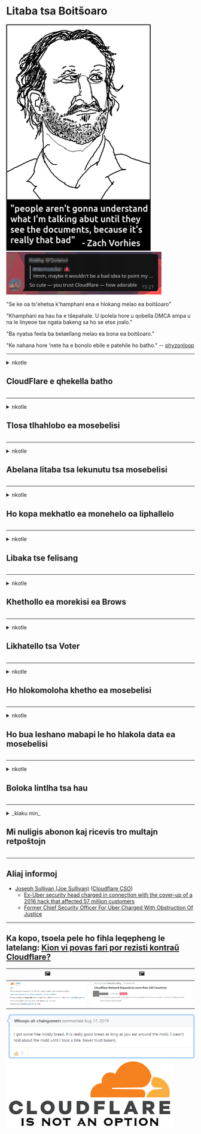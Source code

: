# Litaba tsa Boitšoaro

![](../image/itsreallythatbad.jpg)
![](../image/telegram/c81238387627b4bfd3dcd60f56d41626.jpg)

"Se ke oa ts'ehetsa k'hamphani ena e hlokang melao ea boitšoaro"

"Khamphani ea hau ha e tšepahale. U ipolela hore u qobella DMCA empa u na le linyeoe tse ngata bakeng sa ho se etse joalo."

"Ba nyatsa feela ba belaellang melao ea bona ea boitšoaro."

"Ke nahana hore 'nete ha e bonolo ebile e patehile ho batho."  -- [phyzonloop](https://twitter.com/phyzonloop)


---


<details>
<summary>nkotle

## CloudFlare e qhekella batho
</summary>


Cloudflare e romella li-imeile tsa spam ho basebelisi bao eseng Cloudflare.

- Romella feela mangolo-tsoibila ho ba ngolisitseng ba khethileng
- Ha mosebelisi a re "emisa", emisa ho romella lengolo-tsoibila

Ho bonolo haholo. Empa Cloudflare ha e tsotelle.
Cloudflare o re ho sebelisa ts'ebeletso ea bona ho ka emisa li-spammers tsohle kapa bahlaseli.
Re ka emisa joang Cloudflare ntle le ho kenya tšebetsong Cloudflare?


| 🖼 | 🖼 |
| --- | --- |
| ![](../image/cfspam01.jpg) | ![](../image/cfspam03.jpg) |
| ![](../image/cfspam02.jpg) | ![](../image/cfspambrittany.jpg)<br>![](../image/cfspamtwtr.jpg) |
| ![](../image/cfspam04.jpg) | ![](../image/cfspam05.jpg) |

</details>

---

<details>
<summary>nkotle

## Tlosa tlhahlobo ea mosebelisi
</summary>


Tlhahlobo e mpe ea Cloudflare
Haeba u beha mongolo o khahlanong le Cloudflare ho Twitter, u na le monyetla oa ho fumana karabo ho mosebeletsi oa Cloudflare ka molaetsa oa "Che, ha se".
Haeba u beha tlhahlobo e mpe sebakeng se seng le se seng sa tlhahlobo, ba tla leka ho e batla.


| 🖼 | 🖼 |
| --- | --- |
| ![](../image/cfcenrev_01.jpg)<br>![](../image/cfcenrev_02.jpg) | ![](../image/cfcenrev_03.jpg) |

</details>

---

<details>
<summary>nkotle

## Abelana litaba tsa lekunutu tsa mosebelisi
</summary>


Cloudflare e na le bothata bo boholo ba ho hlekefetsa.
Cloudflare e arolelana tlhahisoleseling ea batho ba belaelang ka libaka tseo ba li hapileng.
Ka linako tse ling ba u kopa hore u fane ka ID ea hau ea 'nete.
Haeba u sa batle ho hlorisoa, ho hlekefetsoa, ​​ho shapuoa kapa ho bolaoa, ho molemo hore u lule hole le libaka tsa marang-rang tsa Cloudfla.


| 🖼 | 🖼 |
| --- | --- |
| ![](../image/cfdox_what.jpg) | ![](../image/cfdox_swat.jpg) |
| ![](../image/cfdox_kill.jpg) | ![](../image/cfdox_threat.jpg) |
| ![](../image/cfdox_dox.jpg) | ![](../image/cfdox_ex1.jpg) |
| ![](../image/cfabuseform.jpg) | ![](../image/cfdox_ex2.jpg) |

</details>

---

<details>
<summary>nkotle

## Ho kopa mekhatlo ea monehelo oa liphallelo
</summary>


CloudFlare e kopa menehelo ea liphallelo.
Ho tšosa haholo hore mokhatlo oa Amerika o ka kopa liphallelo haufi le mekhatlo e sa etseng phaello e nang le lisosa tse ntle.
Haeba u rata ho thibela batho kapa ho senya nako ea batho ba bang, u kanna ua batla ho reka li-pizza bakeng sa basebetsi ba Cloudflare.


![](../image/cfdonate.jpg)

</details>

---

<details>
<summary>nkotle

## Libaka tse felisang
</summary>


U tla etsa eng haeba sebaka sa hau sa marang-rang se theoha ka tšohanyetso?
Ho na le litlaleho tsa hore Cloudflare e hlakola tlhophiso ea basebelisi kapa ho emisa ts'ebeletso ntle le temoso, ka khutso.
Re khothaletsa hore u fumane mofani oa litšebeletso tse molemo.

![](../image/cftmnt.jpg)

</details>

---

<details>
<summary>nkotle

## Khethollo ea morekisi ea Brows
</summary>


CloudFlare e fana ka khethollo ho ba sebelisang Firefox ha ba ntse ba fana ka tšoaro e khopo ho basebelisi ba batho ba sa sebeliseng Tor-Browser holim'a Tor.
Basebelisi ba marang-rang bao ka nepo ba hanang ho etsa lipapatso tse seng tsa mahala le bona ba tšoaroa hampe.
Ho se lekane ho fihlelang hona ke tlhekefetso e seng molaong ea ts'ebetso le ts'ebeliso e mpe ea matla.

![](../image/browdifftbcx.gif)

- Ka ho le letšehali: Tor Browser, Ka ho le letona: Chrome. Aterese e ts'oanang ea IP.

![](../image/browserdiff.jpg)

- Ka ho le letšehali: Tor Browser Javascript Disified, Cookie Ensets
- Ka ho le letona: Javascript ea Google Enesetsoa, ​​Cookie e Holofetse

![](../image/cfsiryoublocked.jpg)

- QuteBrowser (sebatli se senyenyane) ntle le Tor (Clearnet IP)

| ***Sebapali*** | ***Fumana kalafo*** |
| --- | --- |
| Tor Browser (Javascript e khonahetse) | phihlello e lumelletsoe |
| Firefox (Javascript e khonahetse) | phihlello e senyehile |
| Chromium (Javascript e khonahetse) | phihlello e senyehile |
| Chromium or Firefox (Javascript e holofetse) | u hanetsoe ho kena |
| Chromium or Firefox (Cookie e holofetse) | u hanetsoe ho kena |
| QuteBrowser | u hanetsoe ho kena |
| lynx | u hanetsoe ho kena |
| w3m | u hanetsoe ho kena |
| wget | u hanetsoe ho kena |


Hobaneng u sa sebelise konopo ea Audio ho rarolla bothata bo bonolo?

E, ho na le konopo ea molumo, empa kamehla ha e sebetse holim'a Tor.
O tla fumana molaetsa ona ha o o penya:

```
Leka hape hamorao
Khomphutha ea hau kapa netweke e kanna ea romella lipotso tse ikemetseng.
Ho sireletsa basebelisi ba rona, re ka se sebetse kopo ea hau hona joale.
Bakeng sa lintlha tse ling etela leqephe la rona la thuso
```

</details>

---

<details>
<summary>nkotle

## Likhatello tsa Voter
</summary>


Ba vouta Amerika ba re ba ingolisa ho khetha hangata ka webosaete ea mongoli oa mmuso maemong ao ba lulang ho ona.
Liofisi tsa mongoli oa 'muso tse laoloang ke naha tsa Rephabliki li etsa mosebetsi oa ho hatella batho ba etsang likhetho ka ho hlahisa sebaka sa marang-rang sa mongoli oa naha ka Cloudflare.
Ts'ebeliso e mpe ea Cloudflare ea basebelisi ba Tor, boemo ba eona ba MITM e le sebaka sa bohlokoa sa tlhahlobo ea lefats'e, mme karolo ea eona e mpe ka kakaretso e etsa hore bao e tla ba bavoti ba leqe ho ingolisa.
Liberals hangata li amohela ho ba boinotšing.
Liforomo tsa ho ngolisa likhetho li bokella tlhaiso-leseling e tebileng mabapi le ho iketela ha motho ea etsang lipolotiki, aterese ea hae ea 'mele, nomoro ea ts'ireletso ea sechaba le letsatsi leo a hlahileng ka lona.
Boholo ba linaha li fana ka tlhahisoleseling e fumanehang phatlalatsa, empa Cloudflare e bona tlhaiso-leseling eo ha motho a ngolisa ho vouta.

Hlokomela hore ngoliso ea pampiri ha e potolohe Cloudflare hobane sengoli sa basebetsi ba kenang data ba mmuso ba kanna ba sebelisa sebaka sa marang-rang sa Cloudflare ho kenya data.

| 🖼 | 🖼 |
| --- | --- |
| ![](../image/cfvotm_01.jpg) | ![](../image/cfvotm_02.jpg) |

- Change.org ke sebaka sa marang-rang se tummeng sa ho bokella likhetho le ho nka bohato.
“batho hohle ba qala liphutuho, ho bokella batšehetsi, le ho sebetsa le baetsi ba liqeto ho tsamaisa tharollo.”
Ka bomalimabe, batho ba bangata ba sitoa ho bona change.org ho hang ka lebaka la leqhubu le bohale la Cloudflare.
Ba thibetsoe ho saena boipiletso, ka hona ba ba qhelela ka thoko ho demokrasi.
Ho sebelisa sethala se seng se sa koaeloang ke marang-rang joaloka OpenPback ho thusa ho lokisa bothata.

| 🖼 | 🖼 |
| --- | --- |
| ![](../image/changeorgasn.jpg) | ![](../image/changeorgtor.jpg) |

- "Morero oa Athene" oa Cloudflare o fana ka ts'ireletso ea maemo a khoebo ea mahala ho liwebosaete tsa likhetho tsa lehae.
Ba itse "mabatooa a bona a ka fumana tlhaiso-leseling ea likhetho le ngodiso ea bakuli" empa hona ke leshano hobane batho ba bangata ha ba khone ho bala sebaka ho hang.

</details>

---

<details>
<summary>nkotle

## Ho hlokomoloha khetho ea mosebelisi
</summary>


Haeba u khetha ho khetha ntho e itseng, u lebelletse hore ha u na amohela lengolo tsoibila ka eona.
Cloudflare e hlokomoloha khetho ea mosebelisi mme e arolelana data le likhoebo tsa mekhatlo ea boraro ntle le tumello ea moreki.
Haeba u sebelisa moralo oa bona oa mahala, ka linako tse ling ba u romella lengolo-tsoibila ba kopa ho reka ngoliso ea khoeli le khoeli.

![](../image/cfviopl_tp.jpg)

</details>

---

<details>
<summary>nkotle

## Ho bua leshano mabapi le ho hlakola data ea mosebelisi
</summary>


Ho latela blog ena ea bareki ba mehleng ea Cloudflare, Cloudflare e bua leshano mabapi le ho hlakola litlaleho.
Matsatsing ana, lik'hamphani tse ngata li boloka data ea hau ka mor'a hore u koale kapa u tlose ak'haonte ea hau.
Boholo ba likhamphani tse ntle li bua ka hona ka leano la lekunutu.
Cloudflare? Che.

```
2019-08-05 CloudFlare e nthometse netefatso ea hore ba tlositse account ea ka.
2019-10-02 Ke fumane lengolo-tsoibila le tsoang ho CloudFlare "hobane ke moreki"
```

Cloudflare o ne a sa tsebe ka lentsoe "tlosa".
Haeba ehlile e tlositsoe, hobaneng moreki enoa oa mehleng a fumane lengolo-tsoibila?
O boetse a boletse hore leano la lekunutu la Cloudflare ha le bue ka hona.

```
Leano la bona la bocha la lekunutu ha le bue ka ho boloka data bakeng sa selemo.
```

![](../image/cfviopl_notdel.jpg)

U ka tšepa Cloudflare joang haeba melaoana ea bona ea lekunutu e le LIE?

</details>

---

<details>
<summary>nkotle

## Boloka lintlha tsa hau
</summary>


Ho tlosa akhaonto ea Cloudflare ho boima.

```
Kenya tekete ea tšehetso u sebelisa mofuta oa "Account",
mme o kope ho hlakolwa ha ak'haonte 'meleng oa molaetsa.
Ha ua tlameha ho ba le libaka kapa likarete tsa mokoloto tse khomaretsoeng akhaonteng ea hau pele u kopa ho hlakoloa.
```

O tla fumana lengolo-tsoibila lena.

![](../image/cf_deleteandkeep.jpg)

"Re se re qalile ho sebetsana le kopo ea hau ea ho hlakola" empa "Re tla tsoelapele ho boloka tlhahisoleseling ea hau".

Na u ka "tšepa" see?

</details>

---

<details>
<summary>_klaku min_

## Mi nuligis abonon kaj ricevis tro multajn retpoŝtojn
</summary>


La uzanto nuligis sian 'Cloudflare stream' abonon kaj li ricevas retpoŝtajn memorigilojn ĉiutage por rememorigi lin pri nuligita abono.
Ne estas malaprobita butono. Kiel vi ĉesas ĉi tiun frenezon?

![](../image/barrageemailcancelsubscription.jpg)

Cloudflare diris al ĉi tiu uzanto kontakti subtenteamo kaj peti ĉiujn viajn enhavojn forigi.

- [t](https://web.archive.org/web/20210412165334/https://twitter.com/JohnHaldson/status/1381651569247088650)

</details>

---

## Aliaj informoj

- [Joseph Sullivan (Joe Sullivan)](../cloudflare_inc/cloudflare_members.md) ([Cloudflare CSO](https://twitter.com/eastdakota/status/1296522269313785862))
  - [Ex-Uber security head charged in connection with the cover-up of a 2016 hack that affected 57 million customers](https://www.businessinsider.com/uber-data-hack-security-head-joe-sullivan-charged-cover-up-2020-8)
  - [Former Chief Security Officer For Uber Charged With Obstruction Of Justice](https://www.justice.gov/usao-ndca/pr/former-chief-security-officer-uber-charged-obstruction-justice)


---

## Ka kopo, tsoela pele ho fihla leqepheng le latelang:   [Kion vi povas fari por rezisti kontraŭ Cloudflare?](st.action.md)

|  🖼  |  🖼 |
| --- | --- |
| ![](../image/cfcommunity_ban.jpg) | ![](../image/censor_cloudflare_blogcomment.jpg) |

![](../image/freemoldybread.jpg)
![](../image/cfisnotanoption.jpg)
